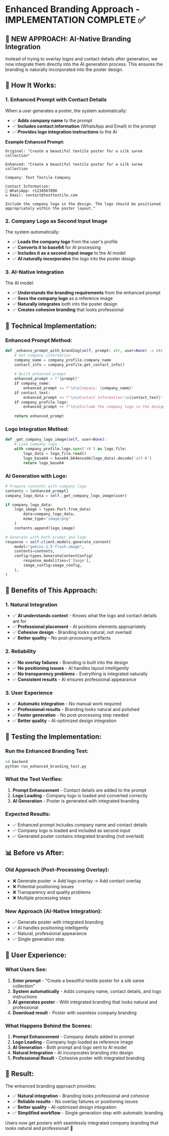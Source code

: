 # Enhanced Branding Approach - IMPLEMENTATION COMPLETE ✅

## 🎯 **NEW APPROACH: AI-Native Branding Integration**

Instead of trying to overlay logos and contact details after generation, we now integrate them directly into the AI generation process. This ensures the branding is naturally incorporated into the poster design.

## 🚀 **How It Works:**

### **1. Enhanced Prompt with Contact Details**
When a user generates a poster, the system automatically:
- ✅ **Adds company name** to the prompt
- ✅ **Includes contact information** (WhatsApp and Email) in the prompt
- ✅ **Provides logo integration instructions** to the AI

**Example Enhanced Prompt:**
```
Original: "Create a beautiful textile poster for a silk saree collection"

Enhanced: "Create a beautiful textile poster for a silk saree collection

Company: Test Textile Company

Contact Information:
📱 WhatsApp: +1234567890
✉️ Email: contact@testtextile.com

Include the company logo in the design. The logo should be positioned appropriately within the poster layout."
```

### **2. Company Logo as Second Input Image**
The system automatically:
- ✅ **Loads the company logo** from the user's profile
- ✅ **Converts it to base64** for AI processing
- ✅ **Includes it as a second input image** to the AI model
- ✅ **AI naturally incorporates** the logo into the poster design

### **3. AI-Native Integration**
The AI model:
- ✅ **Understands the branding requirements** from the enhanced prompt
- ✅ **Sees the company logo** as a reference image
- ✅ **Naturally integrates** both into the poster design
- ✅ **Creates cohesive branding** that looks professional

## 🔧 **Technical Implementation:**

### **Enhanced Prompt Method:**
```python
def _enhance_prompt_with_branding(self, prompt: str, user=None) -> str:
    # Get company information
    company_name = company_profile.company_name
    contact_info = company_profile.get_contact_info()
    
    # Build enhanced prompt
    enhanced_prompt = f"{prompt}"
    if company_name:
        enhanced_prompt += f"\n\nCompany: {company_name}"
    if contact_text:
        enhanced_prompt += f"\n\nContact Information:\n{contact_text}"
    if company_profile.logo:
        enhanced_prompt += f"\n\nInclude the company logo in the design."
    
    return enhanced_prompt
```

### **Logo Integration Method:**
```python
def _get_company_logo_image(self, user=None):
    # Load company logo
    with company_profile.logo.open('rb') as logo_file:
        logo_data = logo_file.read()
        logo_base64 = base64.b64encode(logo_data).decode('utf-8')
        return logo_base64
```

### **AI Generation with Logo:**
```python
# Prepare contents with company logo
contents = [enhanced_prompt]
company_logo_data = self._get_company_logo_image(user)

if company_logo_data:
    logo_image = types.Part.from_data(
        data=company_logo_data,
        mime_type="image/png"
    )
    contents.append(logo_image)

# Generate with both prompt and logo
response = self.client.models.generate_content(
    model="gemini-2.5-flash-image",
    contents=contents,
    config=types.GenerateContentConfig(
        response_modalities=['Image'],
        image_config=image_config,
    ),
)
```

## 🎨 **Benefits of This Approach:**

### **1. Natural Integration**
- ✅ **AI understands context** - Knows what the logo and contact details are for
- ✅ **Professional placement** - AI positions elements appropriately
- ✅ **Cohesive design** - Branding looks natural, not overlaid
- ✅ **Better quality** - No post-processing artifacts

### **2. Reliability**
- ✅ **No overlay failures** - Branding is built into the design
- ✅ **No positioning issues** - AI handles layout intelligently
- ✅ **No transparency problems** - Everything is integrated naturally
- ✅ **Consistent results** - AI ensures professional appearance

### **3. User Experience**
- ✅ **Automatic integration** - No manual work required
- ✅ **Professional results** - Branding looks natural and polished
- ✅ **Faster generation** - No post-processing step needed
- ✅ **Better quality** - AI-optimized design integration

## 🧪 **Testing the Implementation:**

### **Run the Enhanced Branding Test:**
```bash
cd backend
python run_enhanced_branding_test.py
```

### **What the Test Verifies:**
1. **Prompt Enhancement** - Contact details are added to the prompt
2. **Logo Loading** - Company logo is loaded and converted correctly
3. **AI Generation** - Poster is generated with integrated branding

### **Expected Results:**
- ✅ Enhanced prompt includes company name and contact details
- ✅ Company logo is loaded and included as second input
- ✅ Generated poster contains integrated branding (not overlaid)

## 📊 **Before vs After:**

### **Old Approach (Post-Processing Overlay):**
- ❌ Generate poster → Add logo overlay → Add contact overlay
- ❌ Potential positioning issues
- ❌ Transparency and quality problems
- ❌ Multiple processing steps

### **New Approach (AI-Native Integration):**
- ✅ Generate poster with integrated branding
- ✅ AI handles positioning intelligently
- ✅ Natural, professional appearance
- ✅ Single generation step

## 🎯 **User Experience:**

### **What Users See:**
1. **Enter prompt** - "Create a beautiful textile poster for a silk saree collection"
2. **System automatically** - Adds company name, contact details, and logo instructions
3. **AI generates poster** - With integrated branding that looks natural and professional
4. **Download result** - Poster with seamless company branding

### **What Happens Behind the Scenes:**
1. **Prompt Enhancement** - Company details added to prompt
2. **Logo Loading** - Company logo loaded as reference image
3. **AI Generation** - Both prompt and logo sent to AI model
4. **Natural Integration** - AI incorporates branding into design
5. **Professional Result** - Cohesive poster with integrated branding

## 🎉 **Result:**

The enhanced branding approach provides:
- ✅ **Natural integration** - Branding looks professional and cohesive
- ✅ **Reliable results** - No overlay failures or positioning issues
- ✅ **Better quality** - AI-optimized design integration
- ✅ **Simplified workflow** - Single generation step with automatic branding

Users now get posters with seamlessly integrated company branding that looks natural and professional! 🎉
